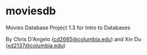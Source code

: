 moviesdb
========

Movies Database Project 1.3 for Intro to Databases

By Chris D'Angelo (cd2665@columbia.edu)
   and Xin Du (xd2137@columbia.edu)
